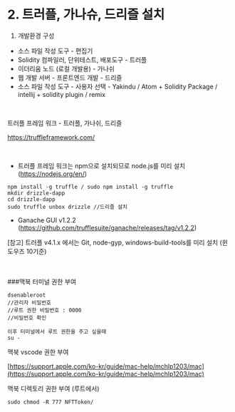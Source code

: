 # 2. 트러플, 가나슈, 드리즐 설치

1. 개발환경 구성
- 소스 파일 작성 도구 - 편집기
- Solidity 컴파일러, 단위테스트, 배포도구 - 트러플
- 이더리움 노드 (로컬 개발용) - 가나쉬
- 웹 개발 서버 - 프론트엔드 개발 - 드리즐
- 소스 파일 작성 도구 - 사용자 선택 - Yakindu / Atom + Solidity Package / intellij + solidity plugin / remix
<br>

트러플 프레임 워크 - 트러플, 가나쉬, 드리즐

https://truffleframework.com/   

<br>

- 트러플 프레임 워크는 npm으로 설치되므로 node.js를 미리 설치 (https://nodejs.org/en/)
```
npm install -g truffle / sudo npm install -g truffle
mkdir drizzle-dapp
cd drizzle-dapp
sudo truffle unbox drizzle //드리즐 설치
```
- Ganache GUI v1.2.2 (https://github.com/trufflesuite/ganache/releases/tag/v1.2.2)

[참고] 트러플 v4.1.x 에서는 Git, node-gyp, windows-build-tools를 미리 설치 (윈도우즈 10기준)   
<br>
<br>

###맥북 터미널 권한 부여
```
dsenableroot
//관리자 비밀번호
//루트 권한 비밀번호 : 0000
//비밀번호 확인

이후 터미널에서 루트 권한을 주고 싶을때
su -
```

맥북 vscode 권한 부여

[https://support.apple.com/ko-kr/guide/mac-help/mchlp1203/mac](https://support.apple.com/ko-kr/guide/mac-help/mchlp1203/mac)

맥북 디렉토리 권한 부여 (루트에서)
```
sudo chmod -R 777 NFTToken/
```